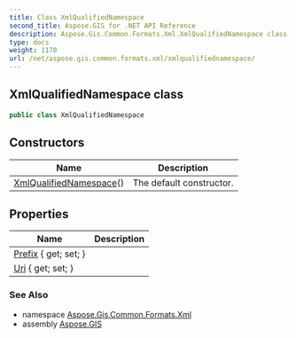 ```yaml
---
title: Class XmlQualifiedNamespace
second_title: Aspose.GIS for .NET API Reference
description: Aspose.Gis.Common.Formats.Xml.XmlQualifiedNamespace class. 
type: docs
weight: 1170
url: /net/aspose.gis.common.formats.xml/xmlqualifiednamespace/
---
```

## XmlQualifiedNamespace class

```csharp
public class XmlQualifiedNamespace
```

## Constructors

| Name | Description |
| --- | --- |
| [XmlQualifiedNamespace](xmlqualifiednamespace/)() | The default constructor. |

## Properties

| Name | Description |
| --- | --- |
| [Prefix](../../aspose.gis.common.formats.xml/xmlqualifiednamespace/prefix/) { get; set; } |  |
| [Uri](../../aspose.gis.common.formats.xml/xmlqualifiednamespace/uri/) { get; set; } |  |

### See Also

* namespace [Aspose.Gis.Common.Formats.Xml](../../aspose.gis.common.formats.xml/)
* assembly [Aspose.GIS](../../)


